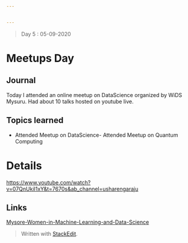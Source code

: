 ```yaml
---


---
```


<blockquote>
<p>Day 5 : 05-09-2020</p>
</blockquote>
<h1 id="meetups-day">Meetups Day</h1>
<h2 id="journal">Journal</h2>
<p>Today I attended an online meetup on DataScience organized by WiDS Mysuru. Had about 10 talks hosted on youtube live.</p>
<h2 id="topics-learned">Topics learned</h2>
<ul>
<li>Attended Meetup on DataScience- Attended Meetup on Quantum Computing</li>
</ul>
<h1 id="details">Details</h1>
<p><a href="https://www.youtube.com/watch?v=07QnUkiI1xY&amp;t=7670s&amp;ab_channel=usharengaraju">https://www.youtube.com/watch?v=07QnUkiI1xY&amp;t=7670s&amp;ab_channel=usharengaraju</a></p>
<h2 id="links">Links</h2>
<p><a href="https://www.youtube.com/watch?v=07QnUkiI1xY&amp;t=7670s&amp;ab_channel=usharengaraju">Mysore-Women-in-Machine-Learning-and-Data-Science</a></p>
<blockquote>
<p>Written with <a href="https://stackedit.io/">StackEdit</a>.</p>
</blockquote>

